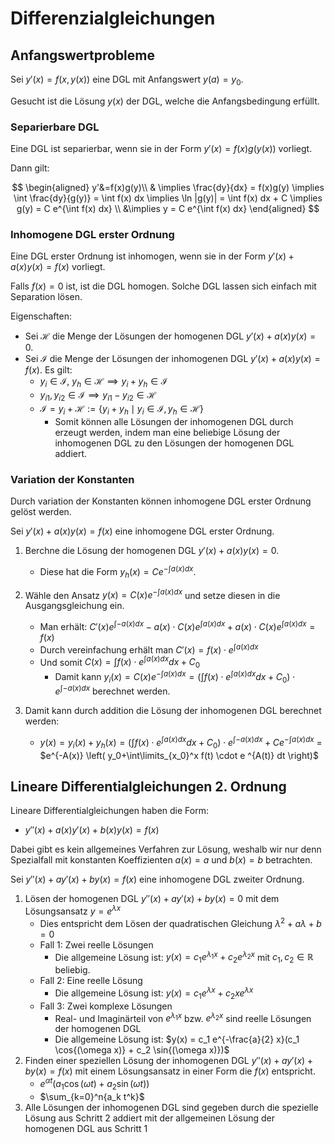 # Differenzialgleichungen

## Anfangswertprobleme

Sei $y'(x) = f(x,y(x))$ eine DGL mit Anfangswert $y(a) = y_0$.

Gesucht ist die Lösung $y(x)$ der DGL, welche die Anfangsbedingung erfüllt.

### Separierbare DGL

Eine DGL ist separierbar, wenn sie in der Form $y'(x) = f(x)g(y(x))$ vorliegt.

Dann gilt:

$$
\begin{aligned}
y'&=f(x)g(y)\\
& \implies \frac{dy}{dx} = f(x)g(y) \implies \int \frac{dy}{g(y)} = \int f(x) dx \implies \ln |g(y)| = \int f(x) dx + C \implies g(y) = C e^{\int f(x) dx} \\
&\implies y = C e^{\int f(x) dx}
\end{aligned}
$$

### Inhomogene DGL erster Ordnung

Eine DGL erster Ordnung ist inhomogen, wenn sie in der Form $y'(x) + a(x)y(x) = f(x)$ vorliegt.

Falls $f(x)=0$ ist, ist die DGL homogen. Solche DGL lassen sich einfach mit Separation lösen.

Eigenschaften:

+ Sei $\mathcal{H}$ die Menge der Lösungen der homogenen DGL $y'(x) + a(x)y(x) = 0$.
+ Sei $\mathcal{I}$ die Menge der Lösungen der inhomogenen DGL $y'(x) + a(x)y(x) = f(x)$.
Es gilt:
  + $y_i \in \mathcal{I}$, $y_h \in \mathcal{H} \implies y_i + y_h \in \mathcal{I}$
  + $y_{i1}, y_{i2} \in \mathcal{I} \implies y_{i1} - y_{i2} \in \mathcal{H}$
  + $\mathcal{I} = y_i + \mathcal{H} := \left\{ y_i + y_h \mid y_i \in \mathcal{I}, y_h \in \mathcal{H} \right\}$
    + Somit können alle Lösungen der inhomogenen DGL durch erzeugt werden, indem man eine beliebige Lösung der inhomogenen DGL zu den Lösungen der homogenen DGL addiert.

### Variation der Konstanten

Durch variation der Konstanten können inhomogene DGL erster Ordnung gelöst werden.

Sei $y'(x) + a(x)y(x) = f(x)$ eine inhomogene DGL erster Ordnung.

1. Berchne die Lösung der homogenen DGL $y'(x) + a(x)y(x) = 0$.
   + Diese hat die Form $y_h(x) = C e^{-\int a(x) dx}$.
2. Wähle den Ansatz $y(x) = C(x) e^{-\int a(x) dx}$ und setze diesen in die Ausgangsgleichung ein.
   + Man erhält: $C'(x) e^{\int -a(x) dx} -a(x) \cdot C(x) e^{\int a(x) dx}  + a(x) \cdot C(x)e^{\int a(x) dx} = f(x)$
   + Durch vereinfachung erhält man $C'(x)= f(x) \cdot e ^{\int a(x) dx}$
   + Und somit $C(x) = \int f(x) \cdot e ^{\int a(x) dx} dx + C_0$
     + Damit kann $y_i(x)= C(x) e^{-\int a(x) dx} = \left( \int f(x) \cdot e ^{\int a(x) dx} dx + C_0 \right) \cdot e^{\int -a(x) dx}$ berechnet werden.

3. Damit kann durch addition die Lösung der inhomogenen DGL berechnet werden:
   + $y(x) = y_i(x) + y_h(x) = \left( \int f(x) \cdot e ^{\int a(x) dx} dx + C_0 \right) \cdot e^{\int -a(x) dx} + C e^{-\int a(x) dx}$ = $e^{-A(x)} \left( y_0+\int\limits_{x_0}^x f(t) \cdot e ^{A(t)} dt  \right)$

## Lineare Differentialgleichungen 2. Ordnung

Lineare Differentialgleichungen haben die Form:

+ $y''(x) + a(x)y'(x) + b(x)y(x) = f(x)$

Dabei gibt es kein allgemeines Verfahren zur Lösung, weshalb wir nur denn Spezialfall mit konstanten Koeffizienten $a(x) = a$ und $b(x)=b$ betrachten.

Sei $y''(x) + ay'(x) + by(x) = f(x)$ eine inhomogene DGL zweiter Ordnung.

1. Lösen der homogenen DGL $y''(x) + ay'(x) + by(x) = 0$ mit dem Lösungsansatz $y = e^{\lambda x}$
   + Dies entspricht dem Lösen der quadratischen Gleichung $\lambda^2 + a \lambda + b = 0$
   + Fall 1: Zwei reelle Lösungen
     + Die allgemeine Lösung ist: $y(x) = c_1 e^{\lambda_1 x} + c_2 e^{\lambda_2 x}$ mit $c_1, c_2 \in \mathbb{R}$ beliebig.
   + Fall 2: Eine reelle Lösung
     + Die allgemeine Lösung ist: $y(x) = c_1 e^{\lambda x} + c_2 x e^{\lambda x}$
   + Fall 3: Zwei komplexe Lösungen
     + Real- und Imaginärteil von $e^{\lambda_1x}$ bzw. $e^{\lambda_2x}$ sind reelle Lösungen der homogenen DGL
     + Die allgemeine Lösung ist: $y(x) = c_1 e^{-\frac{a}{2} x}(c_1 \cos{(\omega x)} + c_2 \sin{(\omega x)})$
2. Finden einer speziellen Lösung der inhomogenen DGL $y''(x) + ay'(x) + by(x) = f(x)$ mit einem Lösungsansatz in einer Form die $f(x)$ entspricht.
   + $e^{\alpha t}(a_1 \cos{(\omega t)} + a_2 \sin{(\omega t)})$
   + $\sum_{k=0}^n{a_k t^k}$
3. Alle Lösungen der inhomogenen DGL sind gegeben durch die spezielle Lösung aus Schritt 2 addiert mit der allgemeinen Lösung der homogenen DGL aus Schritt 1
